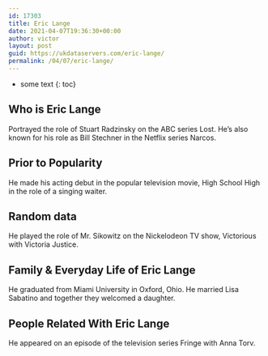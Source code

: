 ```yaml
---
id: 17303
title: Eric Lange
date: 2021-04-07T19:36:30+00:00
author: victor
layout: post
guid: https://ukdataservers.com/eric-lange/
permalink: /04/07/eric-lange/
---
```


* some text
{: toc}


## Who is Eric Lange



Portrayed the role of Stuart Radzinsky on the ABC series Lost. He&#8217;s also known for his role as Bill Stechner in the Netflix series Narcos.

                
                
                
## Prior to Popularity



He made his acting debut in the popular television movie, High School High in the role of a singing waiter.

                
                
                
## Random data



He played the role of Mr. Sikowitz on the Nickelodeon TV show, Victorious with Victoria Justice.

                
                
                
## Family & Everyday Life of Eric Lange



He graduated from Miami University in Oxford, Ohio. He married Lisa Sabatino and together they welcomed a daughter.

                
                
                
## People Related With Eric Lange



He appeared on an episode of the television series Fringe with Anna Torv.

                
              
            
          
          
          